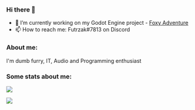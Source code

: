 ### Hi there 👋
- 🔭 I’m currently working on my Godot Engine project - [Foxy Adventure](https://github.com/NewDEV-github/Foxy-Adventure/)
- 📫 How to reach me: Futrzak#7813 on Discord
### About me:
I'm dumb furry, IT, Audio and Programming enthusiast
### Some stats about me:
![](https://github-readme-stats.vercel.app/api?username=JezSonic&count_private=true&show_icons=true)

![](https://github-readme-stats.vercel.app/api/top-langs/?username=JezSonic&show_icons=true)
